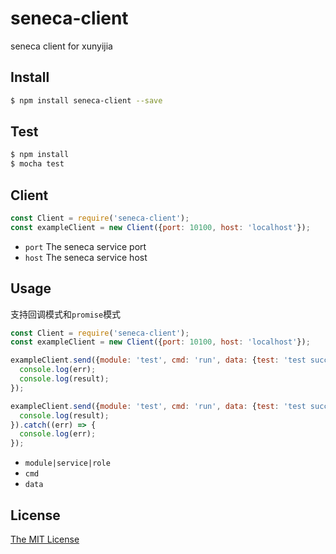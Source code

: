 # seneca-client
seneca client for xunyijia

## Install
```sh
$ npm install seneca-client --save
```

## Test
```sh
$ npm install
$ mocha test
```
## Client
```js
const Client = require('seneca-client'); 
const exampleClient = new Client({port: 10100, host: 'localhost'});
```
* `port` The seneca service port
* `host` The seneca service host

## Usage
支持回调模式和`promise`模式
```js
const Client = require('seneca-client'); 
const exampleClient = new Client({port: 10100, host: 'localhost'});

exampleClient.send({module: 'test', cmd: 'run', data: {test: 'test success'}}, function (err, result) {
  console.log(err);
  console.log(result);
});

exampleClient.send({module: 'test', cmd: 'run', data: {test: 'test success'}}).then((result) => {
  console.log(result);
}).catch((err) => {
  console.log(err);
});
```
* `module|service|role`
* `cmd`
* `data`

## License
[The MIT License](http://opensource.org/licenses/MIT)


